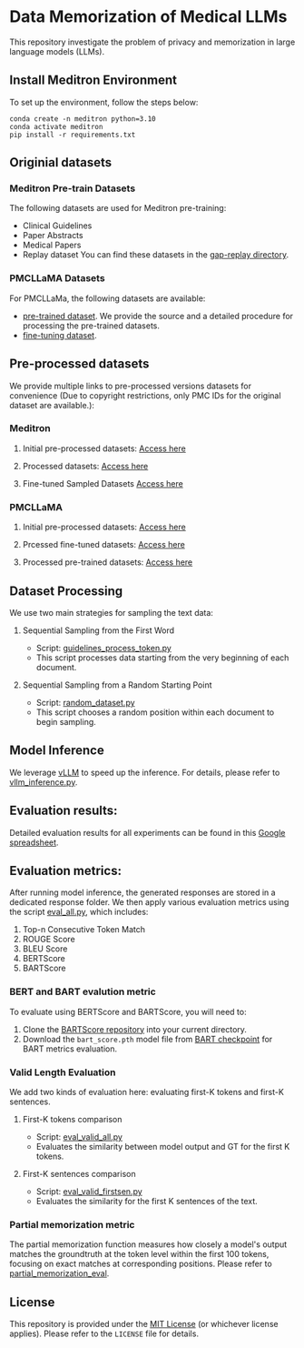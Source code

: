 # Data Memorization of Medical LLMs
This repository investigate the problem of privacy and memorization in large language models (LLMs).

## Install Meditron Environment
To set up the environment, follow the steps below:
```
conda create -n meditron python=3.10
conda activate meditron
pip install -r requirements.txt
```

## Originial datasets
### Meditron Pre-train Datasets 
The following datasets are used for Meditron pre-training: 
- Clinical Guidelines
- Paper Abstracts
- Medical Papers
- Replay dataset
You can find these datasets in the [gap-replay directory](https://github.com/epfLLM/meditron/tree/main/gap-replay).

### PMCLLaMA Datasets
For PMCLLaMa, the following datasets are available:
- [pre-trained dataset](./PMCLLama/readme.md). We provide the source and a detailed procedure for processing the pre-trained datasets.
- [fine-tuning dataset](https://huggingface.co/datasets/axiong/pmc_llama_instructions).

## Pre-processed datasets
We provide multiple links to pre-processed versions datasets for convenience (Due to copyright restrictions, only PMC IDs for the original dataset are available.):

### Meditron

1. Initial pre-processed datasets: [Access here](https://yaleedu-my.sharepoint.com/:f:/r/personal/anran_li_yale_edu/Documents/Medical%20LLMs%20Memorization/Experiment%20results/Pre-train/Meditron_initial_datasets?csf=1&web=1&e=a90VvS)

2. Processed datasets: [Access here](https://yaleedu-my.sharepoint.com/:f:/r/personal/anran_li_yale_edu/Documents/Medical%20LLMs%20Memorization/Experiment%20results/Pre-train/Meditron_split_dataset?csf=1&web=1&e=cxprDj)

3. Fine-tuned Sampled Datasets [Access here](https://yaleedu-my.sharepoint.com/:f:/r/personal/anran_li_yale_edu/Documents/Medical%20LLMs%20Memorization/Experiment%20results/Fine-tune/sampled_dataset?csf=1&web=1&e=lpQklH)


### PMCLLaMA

1. Initial pre-processed datasets: [Access here](https://yaleedu-my.sharepoint.com/:f:/r/personal/anran_li_yale_edu/Documents/Medical%20LLMs%20Memorization/Experiment%20results/Pre-train/PMCLLama_initial_datasets?csf=1&web=1&e=ydTvQA)

2. Prcessed fine-tuned datasets: [Access here](https://yaleedu-my.sharepoint.com/:f:/r/personal/anran_li_yale_edu/Documents/Medical%20LLMs%20Memorization/Experiment%20results/Fine-tune/sampled_dataset/PMCLLaMA_finetuned_dataset?csf=1&web=1&e=vpR1FJ)

3. Processed pre-trained datasets: [Access here](https://yaleedu-my.sharepoint.com/:f:/r/personal/anran_li_yale_edu/Documents/Medical%20LLMs%20Memorization/Experiment%20results/Pre-train/PMCLLaMA_split_dataset?csf=1&web=1&e=dplsms)

## Dataset Processing
We use two main strategies for sampling the text data:
1. Sequential Sampling from the First Word
   - Script: [guidelines_process_token.py](./Meditron/guidelines_process_token.py)
   - This script processes data starting from the very beginning of each document.

2. Sequential Sampling from a Random Starting Point
   - Script: [random_dataset.py](./Meditron/random_dataset.py)
   - This script chooses a random position within each document to begin sampling. 

## Model Inference
We leverage  [vLLM](https://github.com/vllm-project/vllm) to speed up the inference. For details, please refer to [vllm_inference.py](./Meditron/vllm_inference.py).

## Evaluation results:
Detailed evaluation results for all experiments can be found in this [Google spreadsheet](https://docs.google.com/spreadsheets/d/1cbOuZKMctm0PAj3LCwNYm2mJBz-tFvfkHrGIHNxxGow/edit?usp=sharing).

## Evaluation metrics:
After running model inference, the generated responses are stored in a dedicated response folder. We then apply various evaluation metrics using the script [eval_all.py](./eval/full_eval/eval_all.py), which includes:
1. Top-n Consecutive Token Match
2. ROUGE Score
3. BLEU Score
4. BERTScore
5. BARTScore

### BERT and BART evalution metric
To evaluate using BERTScore and BARTScore, you will need to:
1. Clone the [BARTScore repository](https://github.com/neulab/BARTScore) into your current directory.
2. Download the `bart_score.pth` model file from [BART checkpoint](https://drive.google.com/u/0/uc?id=1_7JfF7KOInb7ZrxKHIigTMR4ChVET01m&export=download) for BART metrics evaluation. 


### Valid Length Evaluation
We add two kinds of evaluation here: evaluating first-K tokens and first-K sentences.

1. First-K tokens comparison
    - Script: [eval_valid_all.py](./eval/valid_length_eval/eval_valid_all.py)
    - Evaluates the similarity between model output and GT for the first K tokens.

2. First-K sentences comparison
    - Script: [eval_valid_firstsen.py](./eval/valid_sent_eval/eval_valid_firstsen.py)
    - Evaluates the similarity for the first K sentences of the text.

### Partial memorization metric
The partial memorization function measures how closely a model's output matches the groundtruth at the token level within the first 100 tokens, focusing on exact matches at corresponding positions. Please refer to [partial_memorization_eval](./partial_memorization_eval.py).


## License
This repository is provided under the [MIT License](./LICENSE) (or whichever license applies). Please refer to the `LICENSE` file for details.